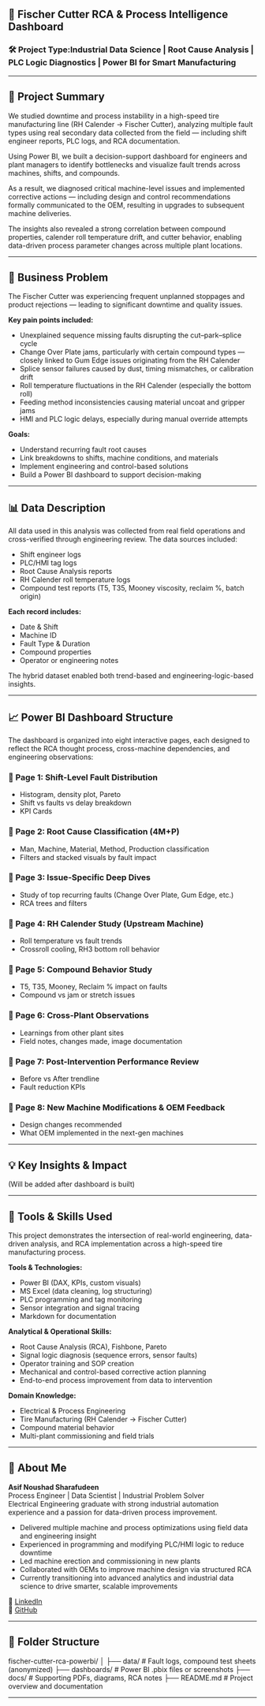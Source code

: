 ## 🧪 Fischer Cutter RCA & Process Intelligence Dashboard

### 🛠 Project Type:Industrial Data Science | Root Cause Analysis | PLC Logic Diagnostics | Power BI for Smart Manufacturing

---

## 📘 Project Summary
We studied downtime and process instability in a high-speed tire manufacturing line (RH Calender → Fischer Cutter), analyzing multiple fault types using real secondary data collected from the field — including shift engineer reports, PLC logs, and RCA documentation.

Using Power BI, we built a decision-support dashboard for engineers and plant managers to identify bottlenecks and visualize fault trends across machines, shifts, and compounds.

As a result, we diagnosed critical machine-level issues and implemented corrective actions — including design and control recommendations formally communicated to the OEM, resulting in upgrades to subsequent machine deliveries.

The insights also revealed a strong correlation between compound properties, calender roll temperature drift, and cutter behavior, enabling data-driven process parameter changes across multiple plant locations.

---

## 🎯 Business Problem
The Fischer Cutter was experiencing frequent unplanned stoppages and product rejections — leading to significant downtime and quality issues.

**Key pain points included:**
- Unexplained sequence missing faults disrupting the cut–park–splice cycle
- Change Over Plate jams, particularly with certain compound types — closely linked to Gum Edge issues originating from the RH Calender
- Splice sensor failures caused by dust, timing mismatches, or calibration drift
- Roll temperature fluctuations in the RH Calender (especially the bottom roll)
- Feeding method inconsistencies causing material uncoat and gripper jams
- HMI and PLC logic delays, especially during manual override attempts

**Goals:**
- Understand recurring fault root causes
- Link breakdowns to shifts, machine conditions, and materials
- Implement engineering and control-based solutions
- Build a Power BI dashboard to support decision-making

---

## 📊 Data Description
All data used in this analysis was collected from real field operations and cross-verified through engineering review. The data sources included:

- Shift engineer logs
- PLC/HMI tag logs
- Root Cause Analysis reports
- RH Calender roll temperature logs
- Compound test reports (T5, T35, Mooney viscosity, reclaim %, batch origin)

**Each record includes:**
- Date & Shift
- Machine ID
- Fault Type & Duration
- Compound properties
- Operator or engineering notes

The hybrid dataset enabled both trend-based and engineering-logic-based insights.

---

## 📈 Power BI Dashboard Structure

The dashboard is organized into eight interactive pages, each designed to reflect the RCA thought process, cross-machine dependencies, and engineering observations:

### 🔹 Page 1: Shift-Level Fault Distribution
- Histogram, density plot, Pareto
- Shift vs faults vs delay breakdown
- KPI Cards

### 🔹 Page 2: Root Cause Classification (4M+P)
- Man, Machine, Material, Method, Production classification
- Filters and stacked visuals by fault impact

### 🔹 Page 3: Issue-Specific Deep Dives
- Study of top recurring faults (Change Over Plate, Gum Edge, etc.)
- RCA trees and filters

### 🔹 Page 4: RH Calender Study (Upstream Machine)
- Roll temperature vs fault trends
- Crossroll cooling, RH3 bottom roll behavior

### 🔹 Page 5: Compound Behavior Study
- T5, T35, Mooney, Reclaim % impact on faults
- Compound vs jam or stretch issues

### 🔹 Page 6: Cross-Plant Observations
- Learnings from other plant sites
- Field notes, changes made, image documentation

### 🔹 Page 7: Post-Intervention Performance Review
- Before vs After trendline
- Fault reduction KPIs

### 🔹 Page 8: New Machine Modifications & OEM Feedback
- Design changes recommended
- What OEM implemented in the next-gen machines

---

## 💡 Key Insights & Impact
(Will be added after dashboard is built)

---

## 🧰 Tools & Skills Used

This project demonstrates the intersection of real-world engineering, data-driven analysis, and RCA implementation across a high-speed tire manufacturing process.

**Tools & Technologies:**
- Power BI (DAX, KPIs, custom visuals)
- MS Excel (data cleaning, log structuring)
- PLC programming and tag monitoring
- Sensor integration and signal tracing
- Markdown for documentation

**Analytical & Operational Skills:**
- Root Cause Analysis (RCA), Fishbone, Pareto
- Signal logic diagnosis (sequence errors, sensor faults)
- Operator training and SOP creation
- Mechanical and control-based corrective action planning
- End-to-end process improvement from data to intervention

**Domain Knowledge:**
- Electrical & Process Engineering
- Tire Manufacturing (RH Calender → Fischer Cutter)
- Compound material behavior
- Multi-plant commissioning and field trials

---

## 👤 About Me

**Asif Noushad Sharafudeen**  
Process Engineer | Data Scientist | Industrial Problem Solver  
Electrical Engineering graduate with strong industrial automation experience and a passion for data-driven process improvement.

- Delivered multiple machine and process optimizations using field data and engineering insight  
- Experienced in programming and modifying PLC/HMI logic to reduce downtime  
- Led machine erection and commissioning in new plants  
- Collaborated with OEMs to improve machine design via structured RCA  
- Currently transitioning into advanced analytics and industrial data science to drive smarter, scalable improvements

🔗 [LinkedIn](https://www.linkedin.com/in/asifnoushad/)  
🔗 [GitHub](https://github.com/asifnoushadsharafudeen)

---

## 📂 Folder Structure

fischer-cutter-rca-powerbi/
│
├── data/               # Fault logs, compound test sheets (anonymized)
├── dashboards/         # Power BI .pbix files or screenshots
├── docs/               # Supporting PDFs, diagrams, RCA notes
├── README.md           # Project overview and documentation

---
